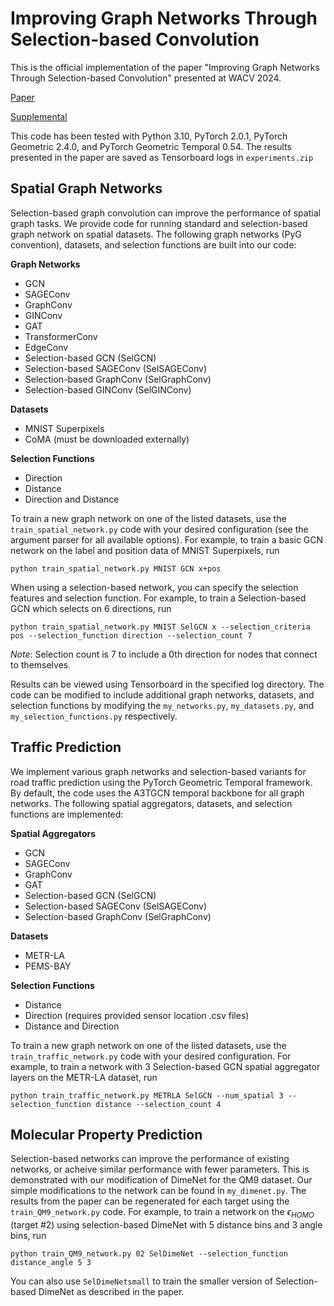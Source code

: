 # Improving Graph Networks Through Selection-based Convolution
This is the official implementation of the paper "Improving Graph Networks Through Selection-based Convolution" presented at WACV 2024.

[Paper](https://openaccess.thecvf.com/content/WACV2024/papers/Hart_Improving_Graph_Networks_Through_Selection-Based_Convolution_WACV_2024_paper.pdf)

[Supplemental](https://openaccess.thecvf.com/content/WACV2024/supplemental/Hart_Improving_Graph_Networks_WACV_2024_supplemental.pdf)

This code has been tested with Python 3.10, PyTorch 2.0.1, PyTorch Geometric 2.4.0, and PyTorch Geometric Temporal 0.54. The results presented in the paper are saved as Tensorboard logs in `experiments.zip`

## Spatial Graph Networks
Selection-based graph convolution can improve the performance of spatial graph tasks. We provide code for running standard and selection-based graph network on spatial datasets. The following graph networks (PyG convention), datasets, and selection functions are built into our code:

**Graph Networks**
- GCN
- SAGEConv
- GraphConv
- GINConv
- GAT
- TransformerConv
- EdgeConv
- Selection-based GCN (SelGCN)
- Selection-based SAGEConv (SelSAGEConv)
- Selection-based GraphConv (SelGraphConv)
- Selection-based GINConv (SelGINConv)

**Datasets**
- MNIST Superpixels
- CoMA (must be downloaded externally)

**Selection Functions**
- Direction
- Distance
- Direction and Distance

To train a new graph network on one of the listed datasets, use the `train_spatial_network.py` code with your desired configuration (see the argument parser for all available options). For example, to train a basic GCN network on the label and position data of MNIST Superpixels, run

```python train_spatial_network.py MNIST GCN x+pos```

When using a selection-based network, you can specify the selection features and selection function. For example, to train a Selection-based GCN which selects on 6 directions, run

```python train_spatial_network.py MNIST SelGCN x --selection_criteria pos --selection_function direction --selection_count 7```

*Note*: Selection count is 7 to include a 0th direction for nodes that connect to themselves.

Results can be viewed using Tensorboard in the specified log directory. The code can be modified to include additional graph networks, datasets, and selection functions by modifying the `my_networks.py`, `my_datasets.py`, and `my_selection_functions.py` respectively.

## Traffic Prediction
We implement various graph networks and selection-based variants for road traffic prediction using the PyTorch Geometric Temporal framework. By default, the code uses the A3TGCN temporal backbone for all graph networks. The following spatial aggregators, datasets, and selection functions are implemented:

**Spatial Aggregators**
- GCN
- SAGEConv
- GraphConv
- GAT
- Selection-based GCN (SelGCN)
- Selection-based SAGEConv (SelSAGEConv)
- Selection-based GraphConv (SelGraphConv)

**Datasets**
- METR-LA
- PEMS-BAY

**Selection Functions**
- Distance
- Direction (requires provided sensor location .csv files)
- Distance and Direction

To train a new graph network on one of the listed datasets, use the `train_traffic_network.py` code with your desired configuration. For example, to train a network with 3 Selection-based GCN spatial aggregator layers on the METR-LA dataset, run

```python train_traffic_network.py METRLA SelGCN --num_spatial 3 --selection_function distance --selection_count 4```

## Molecular Property Prediction
Selection-based networks can improve the performance of existing networks, or acheive similar performance with fewer parameters. This is demonstrated with our modification of DimeNet for the QM9 dataset. Our simple modifications to the network can be found in `my_dimenet.py`. The results from the paper can be regenerated for each target using the `train_QM9_network.py` code. For example, to train a network on the $\epsilon_{HOMO}$ (target #2) using selection-based DimeNet with 5 distance bins and 3 angle bins, run

```python train_QM9_network.py 02 SelDimeNet --selection_function distance_angle 5 3```

You can also use `SelDimeNetsmall` to train the smaller version of Selection-based DimeNet as described in the paper.

